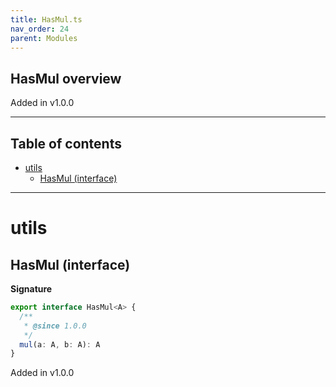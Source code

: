 ```yaml
---
title: HasMul.ts
nav_order: 24
parent: Modules
---
```


## HasMul overview

Added in v1.0.0

---

<h2 class="text-delta">Table of contents</h2>

- [utils](#utils)
  - [HasMul (interface)](#hasmul-interface)

---

# utils

## HasMul (interface)

**Signature**

```ts
export interface HasMul<A> {
  /**
   * @since 1.0.0
   */
  mul(a: A, b: A): A
}
```

Added in v1.0.0
